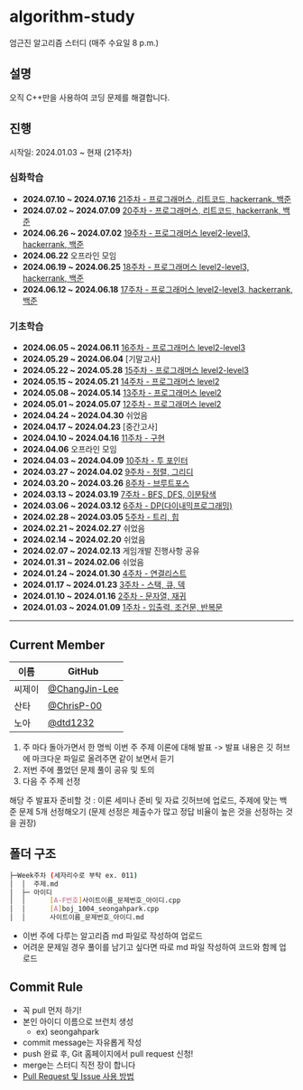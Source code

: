 # algorithm-study
엄근진 알고리즘 스터디 (매주 수요일 8 p.m.)

## 설명

오직 C++만을 사용하여 코딩 문제를 해결합니다.

## 진행

시작일: 2024.01.03 ~ 현재 (21주차)

### 심화학습

- **2024.07.10 ~ 2024.07.16** [21주차 - 프로그래머스, 리트코드, hackerrank, 백준](https://github.com/alttabsoft/algorithm-study/tree/main/Week021)
- **2024.07.02 ~ 2024.07.09** [20주차 - 프로그래머스, 리트코드, hackerrank, 백준](https://github.com/alttabsoft/algorithm-study/tree/main/Week020)
- **2024.06.26 ~ 2024.07.02** [19주차 - 프로그래머스 level2-level3, hackerrank, 백준](https://github.com/ChangJin-Lee/algorithm-study/tree/main/Week019)
- **2024.06.22** 오프라인 모임
- **2024.06.19 ~ 2024.06.25** [18주차 - 프로그래머스 level2-level3, hackerrank, 백준](https://github.com/ChangJin-Lee/algorithm-study/tree/main/Week018)
- **2024.06.12 ~ 2024.06.18** [17주차 - 프로그래머스 level2-level3, hackerrank, 백준](https://github.com/ChangJin-Lee/algorithm-study/tree/main/Week017)

### 기초학습

- **2024.06.05 ~ 2024.06.11** [16주차 - 프로그래머스 level2-level3](https://github.com/ChangJin-Lee/algorithm-study/tree/main/Week016)
- **2024.05.29 ~ 2024.06.04** [기말고사]
- **2024.05.22 ~ 2024.05.28** [15주차 - 프로그래머스 level2-level3](https://github.com/ChangJin-Lee/algorithm-study/tree/main/Week015)
- **2024.05.15 ~ 2024.05.21** [14주차 - 프로그래머스 level2](https://github.com/ChangJin-Lee/algorithm-study/tree/main/Week014)
- **2024.05.08 ~ 2024.05.14** [13주차 - 프로그래머스 level2](https://github.com/ChangJin-Lee/algorithm-study/tree/main/Week013)
- **2024.05.01 ~ 2024.05.07** [12주차 - 프로그래머스 level2](https://github.com/ChangJin-Lee/algorithm-study/tree/main/Week012)
- **2024.04.24 ~ 2024.04.30** 쉬었음
- **2024.04.17 ~ 2024.04.23** [중간고사]
- **2024.04.10 ~ 2024.04.16** [11주차 - 구현](https://github.com/ChangJin-Lee/algorithm-study/tree/main/Week011)
- **2024.04.06** 오프라인 모임
- **2024.04.03 ~ 2024.04.09** [10주차 - 투 포인터](https://github.com/ChangJin-Lee/algorithm-study/tree/main/Week010)
- **2024.03.27 ~ 2024.04.02** [9주차 - 정렬, 그리디](https://github.com/ChangJin-Lee/algorithm-study/tree/main/Week009)
- **2024.03.20 ~ 2024.03.26** [8주차 - 브루트포스](https://github.com/ChangJin-Lee/algorithm-study/tree/main/Week008)
- **2024.03.13 ~ 2024.03.19** [7주차 - BFS, DFS, 이분탐색](https://github.com/ChangJin-Lee/algorithm-study/tree/main/Week007)
- **2024.03.06 ~ 2024.03.12** [6주차 - DP(다이내믹프로그래밍)](https://github.com/ChangJin-Lee/algorithm-study/tree/main/Week006)
- **2024.02.28 ~ 2024.03.05** [5주차 - 트리, 힙](https://github.com/ChangJin-Lee/algorithm-study/tree/main/Week005)
- **2024.02.21 ~ 2024.02.27** 쉬었음
- **2024.02.14 ~ 2024.02.20** 쉬었음
- **2024.02.07 ~ 2024.02.13** 게임개발 진행사항 공유
- **2024.01.31 ~ 2024.02.06** 쉬었음
- **2024.01.24 ~ 2024.01.30** [4주차 - 연결리스트](https://github.com/ChangJin-Lee/algorithm-study/tree/main/Week004)
- **2024.01.17 ~ 2024.01.23** [3주차 - 스택, 큐, 덱](https://github.com/ChangJin-Lee/algorithm-study/tree/main/Week003)
- **2024.01.10 ~ 2024.01.16** [2주차 - 문자열, 재귀](https://github.com/ChangJin-Lee/algorithm-study/tree/main/Week002)
- **2024.01.03 ~ 2024.01.09** [1주차 - 입출력, 조건문, 반복문](https://github.com/ChangJin-Lee/algorithm-study/tree/main/Week001)

---

## Current Member

|이름|GitHub|
|---|---|
|씨제이|[@ChangJin-Lee](https://github.com/ChangJin-Lee)|
|산타|[@ChrisP-00](https://github.com/ChrisP-00)|
|노아|[@dtd1232](https://github.com/dtd1232)|

1) 주 마다 돌아가면서 한 명씩 이번 주 주제 이론에 대해 발표 -> 발표 내용은 깃 허브에 마크다운 파일로 올려주면 같이 보면서 듣기
2) 저번 주에 풀었던 문제 풀이 공유 및 토의
3) 다음 주 주제 선정

해당 주 발표자 준비할 것 : 이론 세미나 준비 및 자료 깃허브에 업로드, 주제에 맞는 백준 문제 5개 선정해오기 
(문제 선정은 제출수가 많고 정답 비율이 높은 것을 선정하는 것을 권장)

## 폴더 구조
```sh
├─Week주차 (세자리수로 부탁 ex. 011)
│  │  주제.md
│  ├─ 아이디
│  │      [A-F번호]사이트이름_문제번호_아이디.cpp
│  │      [A]boj_1004_seongahpark.cpp
│  │      사이트이름_문제번호_아이디.md
```
+ 이번 주에 다루는 알고리즘 md 파일로 작성하여 업로드
+ 어려운 문제일 경우 풀이를 남기고 싶다면 따로 md 파일 작성하여 코드와 함께 업로드

## Commit Rule
+ 꼭 pull 먼저 하기!
+ 본인 아이디 이름으로 브런치 생성
  - ex) seongahpark
+ commit message는 자유롭게 작성
+ push 완료 후, Git 홈페이지에서 pull request 신청!
+ merge는 스터디 직전 장이 합니다
+ [Pull Request 및 Issue 사용 방법](https://north-recorder-449.notion.site/PULL-REQUEST-97951f36e13f489a9c5f9d912e81d135)
